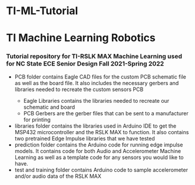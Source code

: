 # TI-ML-Tutorial
<html>
<body>
<h1>TI Machine Learning Robotics</h1>
<h3>Tutorial repository for TI-RSLK MAX Machine Learning used for NC State ECE Senior Design Fall 2021-Spring 2022</h3>
<ul>
    <li>PCB folder contains Eagle CAD files for the custom PCB schematic file as well as the board file. It also includes the necessary gerbers and libraries needed to recreate the custom sensors PCB</li>
    <ul>
        <li>Eagle Libraries contains the libraries needed to recreate our schematic and board</li>
        <li>PCB Gerbers are the gerber files that can be sent to a manufacturer for printing</li>
    </ul>
    <li>libraries folder contains the libraries used in Arduino IDE to get the MSP432 microcontroller and the RSLK MAX to function. 
    It also contains two pretrained Edge Impulse libraries that we have tested</li>
    <li>prediction folder contains the Arduino code for running edge impulse models. 
    It contains code for both Audio and Accelerometer Machine Learning as well as a template code for any sensors you would like to have.</li>
    <li>test and training folder contains Arduino code to sample accelerometer and/or audio data of the RSLK MAX</li>
</ul>

</body>
</html>
